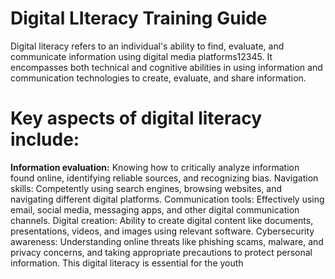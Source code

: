 # Digital LIteracy Training Guide
Digital literacy refers to an individual's ability to find, evaluate, and communicate information using digital media platforms12345. It encompasses both technical and cognitive abilities in using information and communication technologies to create, evaluate, and share information.

# Key aspects of digital literacy include:
**Information evaluation:**
Knowing how to critically analyze information found online, identifying reliable sources, and recognizing bias. 
Navigation skills:
Competently using search engines, browsing websites, and navigating different digital platforms. 
Communication tools:
Effectively using email, social media, messaging apps, and other digital communication channels. 
Digital creation:
Ability to create digital content like documents, presentations, videos, and images using relevant software. 
Cybersecurity awareness:
Understanding online threats like phishing scams, malware, and privacy concerns, and taking appropriate precautions to protect personal information. 
This digital literacy is essential for the youth
